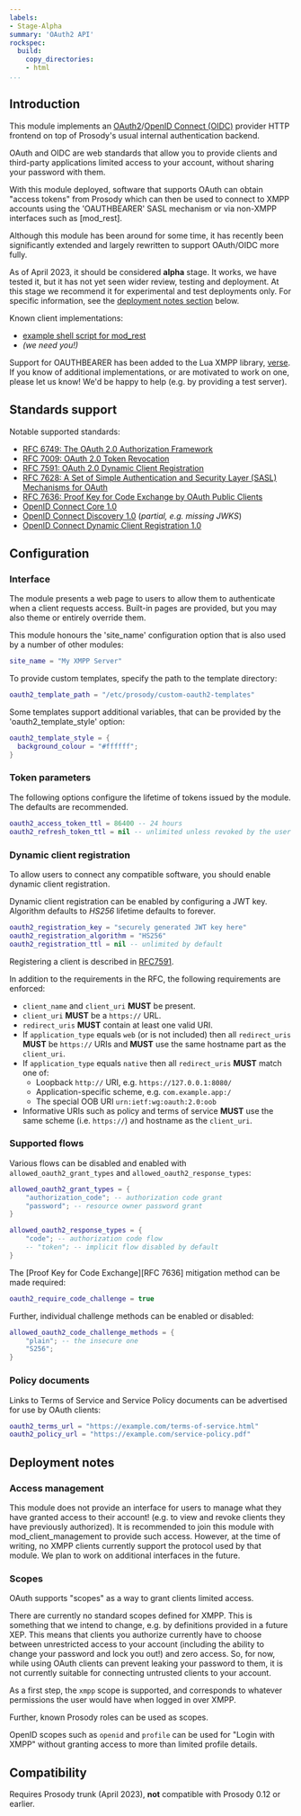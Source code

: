 ```yaml
---
labels:
- Stage-Alpha
summary: 'OAuth2 API'
rockspec:
  build:
    copy_directories:
    - html
...
```


## Introduction

This module implements an [OAuth2](https://oauth.net/2/)/[OpenID Connect
(OIDC)](https://openid.net/connect/) provider HTTP frontend on top of
Prosody's usual internal authentication backend.

OAuth and OIDC are web standards that allow you to provide clients and
third-party applications limited access to your account, without sharing your
password with them.

With this module deployed, software that supports OAuth can obtain "access
tokens" from Prosody which can then be used to connect to XMPP accounts using
the 'OAUTHBEARER' SASL mechanism or via non-XMPP interfaces such as [mod_rest].

Although this module has been around for some time, it has recently been
significantly extended and largely rewritten to support OAuth/OIDC more fully.

As of April 2023, it should be considered **alpha** stage. It works, we have
tested it, but it has not yet seen wider review, testing and deployment. At
this stage we recommend it for experimental and test deployments only. For
specific information, see the [deployment notes section](#deployment-notes)
below.

Known client implementations:

-   [example shell script for mod_rest](https://hg.prosody.im/prosody-modules/file/tip/mod_rest/example/rest.sh)
-   *(we need you!)*

Support for OAUTHBEARER has been added to the Lua XMPP library, [verse](https://code.matthewwild.co.uk/verse).
If you know of additional implementations, or are motivated to work on one,
please let us know! We'd be happy to help (e.g. by providing a test server).

## Standards support

Notable supported standards:

- [RFC 6749: The OAuth 2.0 Authorization Framework](https://www.rfc-editor.org/rfc/rfc6749)
- [RFC 7009: OAuth 2.0 Token Revocation](https://www.rfc-editor.org/rfc/rfc7009)
- [RFC 7591: OAuth 2.0 Dynamic Client Registration](https://www.rfc-editor.org/rfc/rfc7591.html)
- [RFC 7628: A Set of Simple Authentication and Security Layer (SASL) Mechanisms for OAuth](https://www.rfc-editor.org/rfc/rfc7628)
- [RFC 7636: Proof Key for Code Exchange by OAuth Public Clients](https://www.rfc-editor.org/rfc/rfc7636)
- [OpenID Connect Core 1.0](https://openid.net/specs/openid-connect-core-1_0.html)
- [OpenID Connect Discovery 1.0](https://openid.net/specs/openid-connect-discovery-1_0.html) (_partial, e.g. missing JWKS_)
- [OpenID Connect Dynamic Client Registration 1.0](https://openid.net/specs/openid-connect-registration-1_0.html) 

## Configuration

### Interface

The module presents a web page to users to allow them to authenticate when
a client requests access. Built-in pages are provided, but you may also theme
or entirely override them.

This module honours the 'site_name' configuration option that is also used by
a number of other modules:

```lua
site_name = "My XMPP Server"
```

To provide custom templates, specify the path to the template directory:

```lua
oauth2_template_path = "/etc/prosody/custom-oauth2-templates"
```

Some templates support additional variables, that can be provided by the
'oauth2_template_style' option:

```lua
oauth2_template_style = {
  background_colour = "#ffffff";
}
```

### Token parameters

The following options configure the lifetime of tokens issued by the module.
The defaults are recommended.

```lua
oauth2_access_token_ttl = 86400 -- 24 hours
oauth2_refresh_token_ttl = nil -- unlimited unless revoked by the user
```

### Dynamic client registration

To allow users to connect any compatible software, you should enable dynamic
client registration.

Dynamic client registration can be enabled by configuring a JWT key. Algorithm
defaults to *HS256* lifetime defaults to forever.

```lua
oauth2_registration_key = "securely generated JWT key here"
oauth2_registration_algorithm = "HS256"
oauth2_registration_ttl = nil -- unlimited by default
```

Registering a client is described in
[RFC7591](https://www.rfc-editor.org/rfc/rfc7591.html).

In addition to the requirements in the RFC, the following requirements
are enforced:

-   `client_name` and `client_uri` **MUST** be present.
-   `client_uri` **MUST** be a `https://` URL.
-   `redirect_uris` **MUST** contain at least one valid URI.
-   If `application_type` equals `web` (or is not included) then all
    `redirect_uris` **MUST** be `https://` URIs and **MUST** use the
    same hostname part as the `client_uri`.
-   If `application_type` equals `native` then all `redirect_uris`
    **MUST** match one of:
    -   Loopback `http://` URI, e.g. `https://127.0.0.1:8080/`
    -   Application-specific scheme, e.g. `com.example.app:/`
    -   The special OOB URI `urn:ietf:wg:oauth:2.0:oob`
-   Informative URIs such as policy and terms of service **MUST** use
    the same scheme (i.e. `https://`) and hostname as the `client_uri`.

### Supported flows

Various flows can be disabled and enabled with
`allowed_oauth2_grant_types` and `allowed_oauth2_response_types`:

```lua
allowed_oauth2_grant_types = {
	"authorization_code"; -- authorization code grant
	"password"; -- resource owner password grant
}

allowed_oauth2_response_types = {
	"code"; -- authorization code flow
    -- "token"; -- implicit flow disabled by default
}
```

The [Proof Key for Code Exchange][RFC 7636] mitigation method can be
made required:

```lua
oauth2_require_code_challenge = true
```

Further, individual challenge methods can be enabled or disabled:

```lua
allowed_oauth2_code_challenge_methods = {
    "plain"; -- the insecure one
    "S256";
}
```

### Policy documents

Links to Terms of Service and Service Policy documents can be advertised
for use by OAuth clients:

```lua
oauth2_terms_url = "https://example.com/terms-of-service.html"
oauth2_policy_url = "https://example.com/service-policy.pdf"
```

## Deployment notes

### Access management

This module does not provide an interface for users to manage what they have
granted access to their account! (e.g. to view and revoke clients they have
previously authorized). It is recommended to join this module with
mod_client_management to provide such access. However, at the time of writing,
no XMPP clients currently support the protocol used by that module. We plan to
work on additional interfaces in the future.

### Scopes

OAuth supports "scopes" as a way to grant clients limited access.

There are currently no standard scopes defined for XMPP. This is
something that we intend to change, e.g. by definitions provided in a
future XEP. This means that clients you authorize currently have to
choose between unrestricted access to your account (including the
ability to change your password and lock you out!) and zero access. So,
for now, while using OAuth clients can prevent leaking your password to
them, it is not currently suitable for connecting untrusted clients to
your account.

As a first step, the `xmpp` scope is supported, and corresponds to
whatever permissions the user would have when logged in over XMPP.

Further, known Prosody roles can be used as scopes.

OpenID scopes such as `openid` and `profile` can be used for "Login
with XMPP" without granting access to more than limited profile details.

## Compatibility

Requires Prosody trunk (April 2023), **not** compatible with Prosody 0.12 or
earlier.
